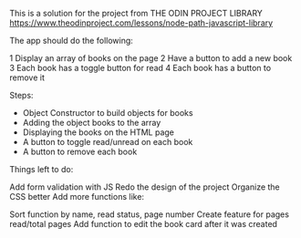 This is a solution for the project from 
THE ODIN PROJECT LIBRARY https://www.theodinproject.com/lessons/node-path-javascript-library

The app should do the following:

1 Display an array of books on the page
2 Have a button to add a new book
3 Each book has a toggle button for read
4 Each book has a button to remove it

Steps:

+ Object Constructor to build objects for books
+ Adding the object books to the array
+ Displaying the books on the HTML page
+ A button to toggle read/unread on each book
+ A button to remove each book

Things left to do:

Add form validation with JS
Redo the design of the project
Organize the CSS better
Add more functions like:

Sort function by name, read status, page number
Create feature for pages read/total pages
Add function to edit the book card after it was created
